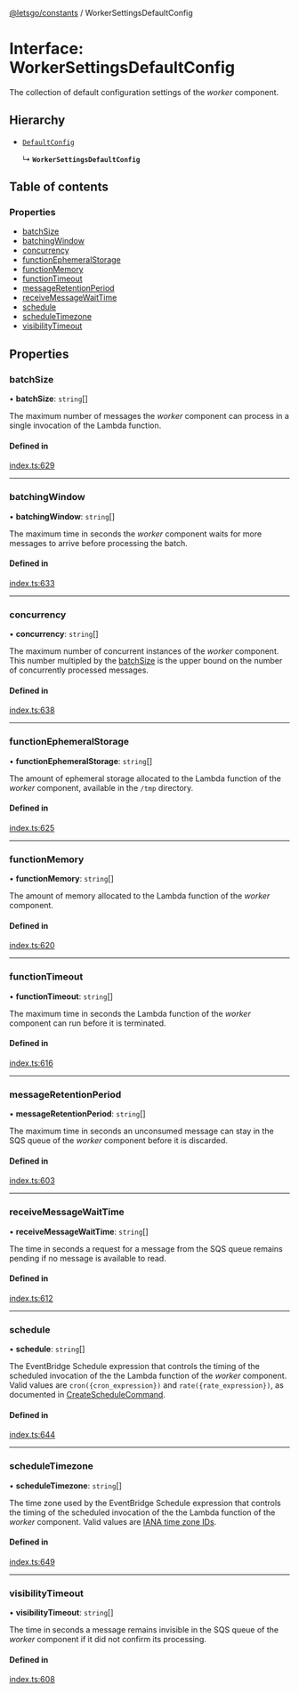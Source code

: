 [@letsgo/constants](../README.md) / WorkerSettingsDefaultConfig

# Interface: WorkerSettingsDefaultConfig

The collection of default configuration settings of the _worker_ component.

## Hierarchy

- [`DefaultConfig`](DefaultConfig.md)

  ↳ **`WorkerSettingsDefaultConfig`**

## Table of contents

### Properties

- [batchSize](WorkerSettingsDefaultConfig.md#batchsize)
- [batchingWindow](WorkerSettingsDefaultConfig.md#batchingwindow)
- [concurrency](WorkerSettingsDefaultConfig.md#concurrency)
- [functionEphemeralStorage](WorkerSettingsDefaultConfig.md#functionephemeralstorage)
- [functionMemory](WorkerSettingsDefaultConfig.md#functionmemory)
- [functionTimeout](WorkerSettingsDefaultConfig.md#functiontimeout)
- [messageRetentionPeriod](WorkerSettingsDefaultConfig.md#messageretentionperiod)
- [receiveMessageWaitTime](WorkerSettingsDefaultConfig.md#receivemessagewaittime)
- [schedule](WorkerSettingsDefaultConfig.md#schedule)
- [scheduleTimezone](WorkerSettingsDefaultConfig.md#scheduletimezone)
- [visibilityTimeout](WorkerSettingsDefaultConfig.md#visibilitytimeout)

## Properties

### batchSize

• **batchSize**: `string`[]

The maximum number of messages the _worker_ component can process in a single invocation of the Lambda function.

#### Defined in

[index.ts:629](https://github.com/47chapters/letsgo/blob/06da252/packages/constants/src/index.ts#L629)

___

### batchingWindow

• **batchingWindow**: `string`[]

The maximum time in seconds the _worker_ component waits for more messages to arrive before processing the batch.

#### Defined in

[index.ts:633](https://github.com/47chapters/letsgo/blob/06da252/packages/constants/src/index.ts#L633)

___

### concurrency

• **concurrency**: `string`[]

The maximum number of concurrent instances of the _worker_ component.
This number multipled by the [batchSize](WorkerSettingsDefaultConfig.md#batchsize) is the upper bound on the number of concurrently processed messages.

#### Defined in

[index.ts:638](https://github.com/47chapters/letsgo/blob/06da252/packages/constants/src/index.ts#L638)

___

### functionEphemeralStorage

• **functionEphemeralStorage**: `string`[]

The amount of ephemeral storage allocated to the Lambda function of the _worker_ component, available
in the `/tmp` directory.

#### Defined in

[index.ts:625](https://github.com/47chapters/letsgo/blob/06da252/packages/constants/src/index.ts#L625)

___

### functionMemory

• **functionMemory**: `string`[]

The amount of memory allocated to the Lambda function of the _worker_ component.

#### Defined in

[index.ts:620](https://github.com/47chapters/letsgo/blob/06da252/packages/constants/src/index.ts#L620)

___

### functionTimeout

• **functionTimeout**: `string`[]

The maximum time in seconds the Lambda function of the _worker_ component can run before it is terminated.

#### Defined in

[index.ts:616](https://github.com/47chapters/letsgo/blob/06da252/packages/constants/src/index.ts#L616)

___

### messageRetentionPeriod

• **messageRetentionPeriod**: `string`[]

The maximum time in seconds an unconsumed message can stay in the SQS queue of the _worker_ component
before it is discarded.

#### Defined in

[index.ts:603](https://github.com/47chapters/letsgo/blob/06da252/packages/constants/src/index.ts#L603)

___

### receiveMessageWaitTime

• **receiveMessageWaitTime**: `string`[]

The time in seconds a request for a message from the SQS queue remains pending if no message is available to read.

#### Defined in

[index.ts:612](https://github.com/47chapters/letsgo/blob/06da252/packages/constants/src/index.ts#L612)

___

### schedule

• **schedule**: `string`[]

The EventBridge Schedule expression that controls the timing of the scheduled invocation of the
the Lambda function of the _worker_ component. Valid values are `cron({cron_expression})` and `rate({rate_expression})`,
as documented in [CreateScheduleCommand](https://docs.aws.amazon.com/AWSJavaScriptSDK/v3/latest/Package/-aws-sdk-client-scheduler/Class/CreateScheduleCommand/).

#### Defined in

[index.ts:644](https://github.com/47chapters/letsgo/blob/06da252/packages/constants/src/index.ts#L644)

___

### scheduleTimezone

• **scheduleTimezone**: `string`[]

The time zone used by the EventBridge Schedule expression that controls the timing of the scheduled invocation of the
the Lambda function of the _worker_ component. Valid values are [IANA time zone IDs](https://nodatime.org/TimeZones).

#### Defined in

[index.ts:649](https://github.com/47chapters/letsgo/blob/06da252/packages/constants/src/index.ts#L649)

___

### visibilityTimeout

• **visibilityTimeout**: `string`[]

The time in seconds a message remains invisible in the SQS queue of the _worker_ component if it did not
confirm its processing.

#### Defined in

[index.ts:608](https://github.com/47chapters/letsgo/blob/06da252/packages/constants/src/index.ts#L608)
